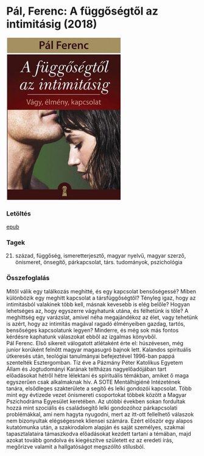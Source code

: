 # <a name="id_664">Pál, Ferenc: A függőségtől az intimitásig (2018)</a>
<img src="https://github.com/BercziSandor/calibre_lib/raw/main/libs/main/Pal%2C%20Ferenc/A%20fuggosegtol%20az%20intimitasig%20%28664%29/cover.jpg" alt="cover" width="300"/>

### Letöltés
[epub](https://github.com/BercziSandor/calibre_lib/raw/main/libs/main/Pal%2C%20Ferenc/A%20fuggosegtol%20az%20intimitasig%20%28664%29/A%20fuggosegtol%20az%20intimitasig%20-%20Pal%2C%20Ferenc.epub)

### Tagek
21. század, függőség, ismeretterjesztő, magyar nyelvű, magyar szerző, önismeret, önsegítő, párkapcsolat, társ. tudományok, pszichológia

### Összefoglalás
<div>
<p>Mitől ​válik egy találkozás meghitté, és egy kapcsolat bensőségessé? Miben különbözik egy meghitt kapcsolat a társfüggőségtől? Tényleg igaz, hogy az intimitásból valakinek több kell, másnak kevesebb is elég belőle? Hogyan lehetséges az, hogy egyszerre vágyhatunk utána, és félhetünk is tőle? A meghittség egy varázslat, amivel néha megajándékoz az élet, vagy tehetünk is azért, hogy az intimitás magával ragadó élményeiben gazdag, tartós, bensőséges kapcsolatunk legyen? Minderre, és még sok más fontos kérdésre kaphatunk válaszokat ebből az izgalmas könyvből. <br>Pál Ferenc. Első sikereit válogatott atlétaként érte el: húszévesen, még junior korúként felnőtt magyar magasugró bajnok lett. Kalandos spirituális útkeresés után, teológiai tanulmányai befejeztével 1996-ban pappá szentelték Esztergomban. Tíz éve a Pázmány Péter Katolikus Egyetem Állam és Jogtudományi Karának teltházas nagyelőadójában tart előadásokat hétről hétre lélektani és spirituális témákban, amiket ő maga egyszerűen csak alkalmaknak hív. A SOTE Mentálhigiéné Intézetének tanára, elsődleges szakterülete a segítő és lelki gondozói kapcsolat. Több mint egy évtizede vezet önismereti csoportokat többek között a Magyar Pszichodráma Egyesület keretében. Az utóbbi években sokan fordultak hozzá mint szociális és családsegítő lelki gondozóhoz párkapcsolati problémákkal, ami nem hagyta nyugodni, mert az itt-ott fellelhető válaszok nem bizonyultak elégségesnek kliensei számára. Ezért először egy alapos kutatómunka után, a szakirodalom alapján és saját személyes, szakmai tapasztalataira támaszkodva előadásokat kezdett tartani a témában, majd azokat tovább gondolva és kiegészítve született ez az eredeti írás, megőrizve valamit a hallgatóságot megszólító stílusból.</p></div>


